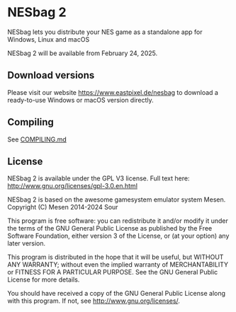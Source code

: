 # NESbag 2

NESbag lets you distribute your NES game as a standalone app for Windows, Linux and macOS

NESbag 2 will be available from February 24, 2025.

## Download versions

Please visit our website https://www.eastpixel.de/nesbag to download a ready-to-use Windows or macOS version directly.

## Compiling

See [COMPILING.md](COMPILING.md)

## License

NESbag 2 is available under the GPL V3 license.  Full text here: <http://www.gnu.org/licenses/gpl-3.0.en.html>

NESbag 2 is based on the awesome gamesystem emulator system Mesen. Copyright (C) Mesen 2014-2024 Sour

This program is free software: you can redistribute it and/or modify
it under the terms of the GNU General Public License as published by
the Free Software Foundation, either version 3 of the License, or
(at your option) any later version.

This program is distributed in the hope that it will be useful,
but WITHOUT ANY WARRANTY; without even the implied warranty of
MERCHANTABILITY or FITNESS FOR A PARTICULAR PURPOSE.  See the
GNU General Public License for more details.

You should have received a copy of the GNU General Public License
along with this program.  If not, see <http://www.gnu.org/licenses/>.
